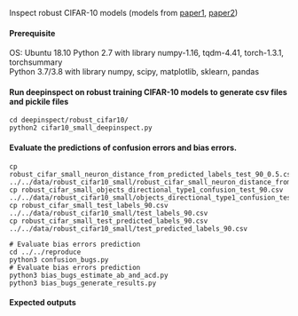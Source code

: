 Inspect robust CIFAR-10 models (models from [paper1](http://papers.nips.cc/paper/8060-scaling-provable-adversarial-defenses.pdf), [paper2](https://arxiv.org/abs/1811.02625))
#### Prerequisite
OS: Ubuntu 18.10
Python 2.7 with library numpy-1.16, tqdm-4.41, torch-1.3.1, torchsummary  
Python 3.7/3.8 with library numpy, scipy, matplotlib, sklearn, pandas

#### Run deepinspect on robust training CIFAR-10 models to generate csv files and pickile files
```
cd deepinspect/robust_cifar10/
python2 cifar10_small_deepinspect.py
```
#### Evaluate the predictions of confusion errors and bias errors.
```
cp robust_cifar_small_neuron_distance_from_predicted_labels_test_90_0.5.csv ../../data/robust_cifar10_small/robust_cifar_small_neuron_distance_from_predicted_labels_test_90.csv
cp robust_cifar_small_objects_directional_type1_confusion_test_90.csv ../../data/robust_cifar10_small/objects_directional_type1_confusion_test_90.csv
cp robust_cifar_small_test_labels_90.csv ../../data/robust_cifar10_small/test_labels_90.csv
cp robust_cifar_small_test_predicted_labels_90.csv ../../data/robust_cifar10_small/test_predicted_labels_90.csv

# Evaluate bias errors prediction
cd ../../reproduce
python3 confusion_bugs.py
# Evaluate bias errors prediction
python3 bias_bugs_estimate_ab_and_acd.py
python3 bias_bugs_generate_results.py
```
#### Expected outputs

